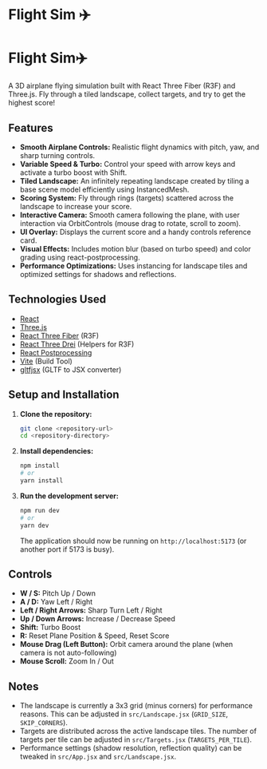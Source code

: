 # Flight Sim ✈️
# Flight Sim✈️

A 3D airplane flying simulation built with React Three Fiber (R3F) and Three.js. Fly through a tiled landscape, collect targets, and try to get the highest score!

## Features

*   **Smooth Airplane Controls:** Realistic flight dynamics with pitch, yaw, and sharp turning controls.
*   **Variable Speed & Turbo:** Control your speed with arrow keys and activate a turbo boost with Shift.
*   **Tiled Landscape:** An infinitely repeating landscape created by tiling a base scene model efficiently using InstancedMesh.
*   **Scoring System:** Fly through rings (targets) scattered across the landscape to increase your score.
*   **Interactive Camera:** Smooth camera following the plane, with user interaction via OrbitControls (mouse drag to rotate, scroll to zoom).
*   **UI Overlay:** Displays the current score and a handy controls reference card.
*   **Visual Effects:** Includes motion blur (based on turbo speed) and color grading using react-postprocessing.
*   **Performance Optimizations:** Uses instancing for landscape tiles and optimized settings for shadows and reflections.

## Technologies Used

*   [React](https://reactjs.org/)
*   [Three.js](https://threejs.org/)
*   [React Three Fiber](https://docs.pmnd.rs/react-three-fiber/) (R3F)
*   [React Three Drei](https://github.com/pmndrs/drei) (Helpers for R3F)
*   [React Postprocessing](https://github.com/pmndrs/react-postprocessing)
*   [Vite](https://vitejs.dev/) (Build Tool)
*   [gltfjsx](https://github.com/pmndrs/gltfjsx) (GLTF to JSX converter)

## Setup and Installation

1.  **Clone the repository:**
    ```bash
    git clone <repository-url>
    cd <repository-directory>
    ```
2.  **Install dependencies:**
    ```bash
    npm install
    # or
    yarn install
    ```
3.  **Run the development server:**
    ```bash
    npm run dev
    # or
    yarn dev
    ```
    The application should now be running on `http://localhost:5173` (or another port if 5173 is busy).

## Controls

*   **W / S:** Pitch Up / Down
*   **A / D:** Yaw Left / Right
*   **Left / Right Arrows:** Sharp Turn Left / Right
*   **Up / Down Arrows:** Increase / Decrease Speed
*   **Shift:** Turbo Boost
*   **R:** Reset Plane Position & Speed, Reset Score
*   **Mouse Drag (Left Button):** Orbit camera around the plane (when camera is not auto-following)
*   **Mouse Scroll:** Zoom In / Out

## Notes

*   The landscape is currently a 3x3 grid (minus corners) for performance reasons. This can be adjusted in `src/Landscape.jsx` (`GRID_SIZE`, `SKIP_CORNERS`).
*   Targets are distributed across the active landscape tiles. The number of targets per tile can be adjusted in `src/Targets.jsx` (`TARGETS_PER_TILE`).
*   Performance settings (shadow resolution, reflection quality) can be tweaked in `src/App.jsx` and `src/Landscape.jsx`. 
